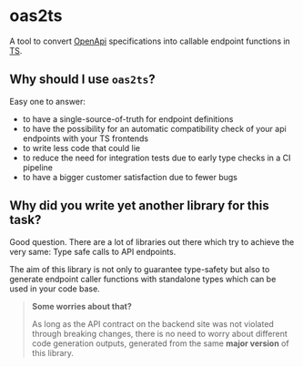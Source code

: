 # oas2ts
A tool to convert [OpenApi](https://swagger.io/specification/) specifications into callable endpoint functions in [TS](https://www.typescriptlang.org/).

## Why should I use `oas2ts`?
Easy one to answer:
- to have a single-source-of-truth for endpoint definitions
- to have the possibility for an automatic compatibility check of your api endpoints with your TS frontends
- to write less code that could lie
- to reduce the need for integration tests due to early type checks in a CI pipeline
- to have a bigger customer satisfaction due to fewer bugs

## Why did you write yet another library for this task?
Good question. There are a lot of libraries out there which try to achieve the very same:
Type safe calls to API endpoints.

The aim of this library is not only to guarantee type-safety but also to generate
endpoint caller functions with standalone types which can be used in your code base.

> **Some worries about that?**
> 
> As long as the API contract on the backend site was not violated through breaking changes,
> there is no need to worry about different code generation outputs,
> generated from the same **major version** of this library.
